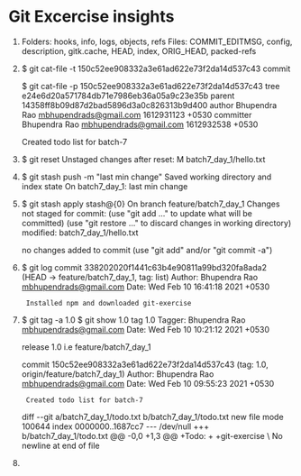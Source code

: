 # Git Excercise insights
1. Folders: hooks, info, logs, objects, refs
	Files: COMMIT_EDITMSG, config, description, gitk.cache, HEAD, index, ORIG_HEAD, packed-refs

2.  $ git cat-file -t 150c52ee908332a3e61ad622e73f2da14d537c43
	commit
	
	$ git cat-file -p 150c52ee908332a3e61ad622e73f2da14d537c43
	tree e24e6d20a571784db71e7986eb36a05a9c23e35b
	parent 14358ff8b09d87d2bad5896d3a0c826313b9d400
	author Bhupendra Rao <mbhupendrads@gmail.com> 1612931123 +0530
	committer Bhupendra Rao <mbhupendrads@gmail.com> 1612932538 +0530

	Created todo list for batch-7

3. $ git reset
	Unstaged changes after reset:
	M       batch7_day_1/hello.txt
	
4. $ git stash push -m "last min change"
   Saved working directory and index state On batch7_day_1: last min change
   
5. $ git stash apply stash@{0}
	On branch feature/batch7_day_1
	Changes not staged for commit:
	  (use "git add <file>..." to update what will be committed)
	  (use "git restore <file>..." to discard changes in working directory)
			modified:   batch7_day_1/hello.txt

	no changes added to commit (use "git add" and/or "git commit -a")

6. $ git log
	commit 338202020f1441c63b4e90811a99bd320fa8ada2 (HEAD -> feature/batch7_day_1, tag: list)
	Author: Bhupendra Rao <mbhupendrads@gmail.com>
	Date:   Wed Feb 10 16:41:18 2021 +0530

		Installed npm and downloaded git-exercise

7. $ git tag -a 1.0
	$ git show 1.0
	tag 1.0
	Tagger: Bhupendra Rao <mbhupendrads@gmail.com>
	Date:   Wed Feb 10 10:21:12 2021 +0530

	release 1.0 i.e feature/batch7_day_1

	commit 150c52ee908332a3e61ad622e73f2da14d537c43 (tag: 1.0, origin/feature/batch7_day_1)
	Author: Bhupendra Rao <mbhupendrads@gmail.com>
	Date:   Wed Feb 10 09:55:23 2021 +0530

		Created todo list for batch-7

	diff --git a/batch7_day_1/todo.txt b/batch7_day_1/todo.txt
	new file mode 100644
	index 0000000..1687cc7
	--- /dev/null
	+++ b/batch7_day_1/todo.txt
	@@ -0,0 +1,3 @@
	+Todo:
	+
	+git-exercise
	\ No newline at end of file

8.
	